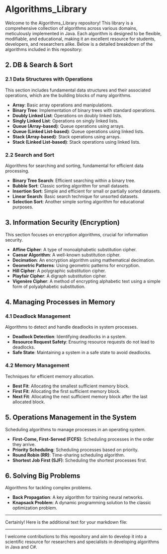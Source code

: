 # Algorithms_Library

Welcome to the Algorithms_Library repository! This library is a comprehensive collection of algorithms across various domains, meticulously implemented in Java. Each algorithm is designed to be flexible, modifiable, and educational, making it an excellent resource for students, developers, and researchers alike. Below is a detailed breakdown of the algorithms included in this repository:

## 2. DB & Search & Sort

### 2.1 Data Structures with Operations
This section includes fundamental data structures and their associated operations, which are the building blocks of many algorithms.

- **Array**: Basic array operations and manipulations.
- **Binary Tree**: Implementation of binary trees with standard operations.
- **Doubly Linked List**: Operations on doubly linked lists.
- **Singly Linked List**: Operations on singly linked lists.
- **Queue (Array-based)**: Queue operations using arrays.
- **Queue (Linked List-based)**: Queue operations using linked lists.
- **Stack (Array-based)**: Stack operations using arrays.
- **Stack (Linked List-based)**: Stack operations using linked lists.

### 2.2 Search and Sort
Algorithms for searching and sorting, fundamental for efficient data processing.

- **Binary Tree Search**: Efficient searching within a binary tree.
- **Bubble Sort**: Classic sorting algorithm for small datasets.
- **Insertion Sort**: Simple and efficient for small or partially sorted datasets.
- **Linear Search**: Basic search technique for unsorted datasets.
- **Selection Sort**: Another simple sorting algorithm for educational purposes.

## 3. Information Security (Encryption)
This section focuses on encryption algorithms, crucial for information security.

- **Affine Cipher**: A type of monoalphabetic substitution cipher.
- **Caesar Algorithm**: A well-known substitution cipher.
- **Decimation**: An encryption algorithm using mathematical decimation.
- **Geometric Patterns**: Using geometric patterns for encryption.
- **Hill Cipher**: A polygraphic substitution cipher.
- **Playfair Cipher**: A digraph substitution cipher.
- **Vigenère Cipher**: A method of encrypting alphabetic text using a simple form of polyalphabetic substitution.

## 4. Managing Processes in Memory

### 4.1 Deadlock Management
Algorithms to detect and handle deadlocks in system processes.

- **Deadlock Detection**: Identifying deadlocks in a system.
- **Resource Request Safety**: Ensuring resource requests do not lead to deadlocks.
- **Safe State**: Maintaining a system in a safe state to avoid deadlocks.

### 4.2 Memory Management
Techniques for efficient memory allocation.

- **Best Fit**: Allocating the smallest sufficient memory block.
- **First Fit**: Allocating the first sufficient memory block.
- **Next Fit**: Allocating the next sufficient memory block after the last allocated block.

## 5. Operations Management in the System
Scheduling algorithms to manage processes in an operating system.

- **First-Come, First-Served (FCFS)**: Scheduling processes in the order they arrive.
- **Priority Scheduling**: Scheduling processes based on priority.
- **Round Robin (RR)**: Time-sharing scheduling algorithm.
- **Shortest Job First (SJF)**: Scheduling the shortest processes first.

## 6. Solving Big Problems
Algorithms for tackling complex problems.

- **Back Propagation**: A key algorithm for training neural networks.
- **Knapsack Problem**: A dynamic programming solution to the classic optimization problem.

 ---

Certainly! Here is the additional text for your markdown file:

---

I welcome contributions to this repository and aim to develop it into a scientific resource for researchers and specialists in developing algorithms in Java and C#.
